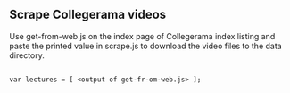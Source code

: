 ## Scrape Collegerama videos

Use get-from-web.js on the index page of Collegerama index listing and paste the printed value in scrape.js to download the video files to the data directory.

```

var lectures = [ <output of get-fr-om-web.js> ];

```